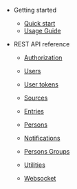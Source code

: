 - Getting started

  - [Quick start](README.md)
  - [Usage Guide](guide.md)

- REST API reference

  - [Authorization](authorization.md)
  - [Users](users.md)
  - [User tokens](user-tokens.md)

  - [Sources](sources.md)
  - [Entries](entries.md)
  - [Persons](persons.md)
  - [Notifications](notifications.md)
  - [Persons Groups](persons-groups.md)
  - [Utilities](utilities.md)

  - [Websocket](websocket.md)
